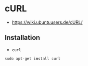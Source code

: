 # cURL

+   <https://wiki.ubuntuusers.de/cURL/>



## Installation

+   `curl`

<!---->

    sudo apt-get install curl
